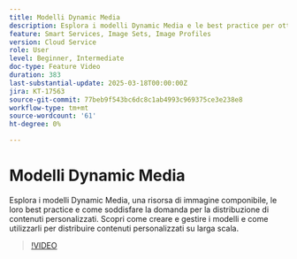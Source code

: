 ```yaml
---
title: Modelli Dynamic Media
description: Esplora i modelli Dynamic Media e le best practice per ottimizzare la gestione dei contenuti multimediali e la loro distribuzione per migliorare le prestazioni.
feature: Smart Services, Image Sets, Image Profiles
version: Cloud Service
role: User
level: Beginner, Intermediate
doc-type: Feature Video
duration: 383
last-substantial-update: 2025-03-18T00:00:00Z
jira: KT-17563
source-git-commit: 77beb9f543bc6dc8c1ab4993c969375ce3e238e8
workflow-type: tm+mt
source-wordcount: '61'
ht-degree: 0%

---
```



# Modelli Dynamic Media

Esplora i modelli Dynamic Media, una risorsa di immagine componibile, le loro best practice e come soddisfare la domanda per la distribuzione di contenuti personalizzati. Scopri come creare e gestire i modelli e come utilizzarli per distribuire contenuti personalizzati su larga scala.

>[!VIDEO](https://video.tv.adobe.com/v/3451727/?learn=on&enablevpops)
